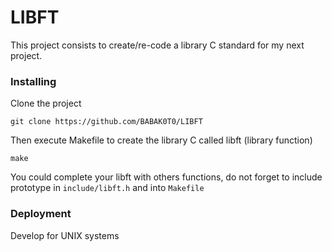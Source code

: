# LIBFT

This project consists to create/re-code a library C standard for my next project.

### Installing

Clone the project

```
git clone https://github.com/BABAK0T0/LIBFT
```

Then execute Makefile to create the library C called libft (library function)

```
make
```
You could complete your libft with others functions, do not forget to include prototype in `include/libft.h` and into `Makefile`

### Deployment

Develop for UNIX systems
